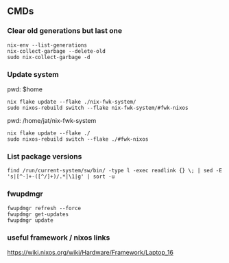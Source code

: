 ## CMDs

### Clear old generations but last one

```
nix-env --list-generations
nix-collect-garbage --delete-old
sudo nix-collect-garbage -d
```

### Update system

pwd: $home

```
nix flake update --flake ./nix-fwk-system/
sudo nixos-rebuild switch --flake nix-fwk-system/#fwk-nixos
```

pwd: /home/jat/nix-fwk-system

```
nix flake update --flake ./
sudo nixos-rebuild switch --flake ./#fwk-nixos
```

### List package versions

```
find /run/current-system/sw/bin/ -type l -exec readlink {} \; | sed -E 's|[^-]+-([^/]+)/.*|\1|g' | sort -u
```

### fwupdmgr

```
fwupdmgr refresh --force
fwupdmgr get-updates
fwupdmgr update
```

### useful framework / nixos links

https://wiki.nixos.org/wiki/Hardware/Framework/Laptop_16
